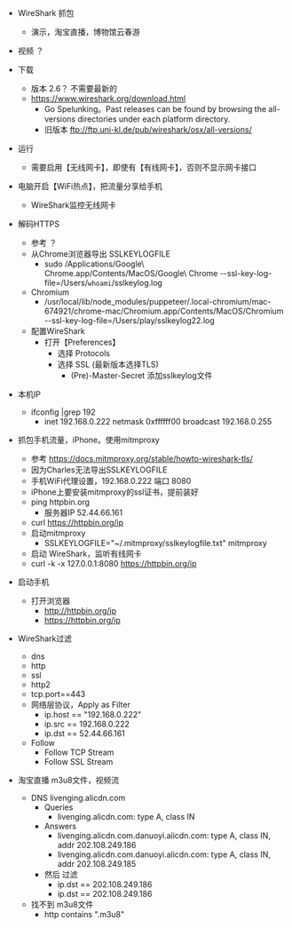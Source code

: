 
- WireShark 抓包
    - 演示，淘宝直播，博物馆云春游

- 视频 ？

- 下载
    - 版本 2.6？ 不需要最新的
    - https://www.wireshark.org/download.html
        - Go Spelunking。Past releases can be found by browsing the all-versions directories under each platform directory. 
        - 旧版本 ftp://ftp.uni-kl.de/pub/wireshark/osx/all-versions/

- 运行
    - 需要启用【无线网卡】，即使有【有线网卡】，否则不显示网卡接口

- 电脑开启【WiFi热点】，把流量分享给手机
    - WireShark监控无线网卡

- 解码HTTPS
    - 参考 ？
    - 从Chrome浏览器导出 SSLKEYLOGFILE
        - sudo /Applications/Google\ Chrome.app/Contents/MacOS/Google\ Chrome --ssl-key-log-file=/Users/`whoami`/sslkeylog.log
    - Chromium
        - /usr/local/lib/node_modules/puppeteer/.local-chromium/mac-674921/chrome-mac/Chromium.app/Contents/MacOS/Chromium  --ssl-key-log-file=/Users/play/sslkeylog22.log
    - 配置WireShark
        - 打开【Preferences】
            - 选择 Protocols
            - 选择 SSL (最新版本选择TLS)
                - (Pre)-Master-Secret 添加sslkeylog文件

- 本机IP
    - ifconfig |grep 192
        - inet 192.168.0.222 netmask 0xffffff00 broadcast 192.168.0.255

- 抓包手机流量，iPhone。使用mitmproxy
    - 参考 https://docs.mitmproxy.org/stable/howto-wireshark-tls/
    - 因为Charles无法导出SSLKEYLOGFILE
    - 手机WiFi代理设置，192.168.0.222  端口 8080
    - iPhone上要安装mitmproxy的ssl证书，提前装好
    - ping httpbin.org
        - 服务器IP 52.44.66.161
    - curl  https://httpbin.org/ip
    - 启动mitmproxy
        - SSLKEYLOGFILE="~/.mitmproxy/sslkeylogfile.txt" mitmproxy
    - 启动 WireShark，监听有线网卡
    - curl -k -x 127.0.0.1:8080 https://httpbin.org/ip
- 启动手机
    - 打开浏览器 
        - http://httpbin.org/ip
        - https://httpbin.org/ip
- WireShark过滤
    - dns
    - http
    - ssl
    - http2
    - tcp.port==443 
    - 网络层协议，Apply as Filter
        - ip.host == "192.168.0.222"
        - ip.src == 192.168.0.222
        - ip.dst == 52.44.66.161
    - Follow
        - Follow TCP Stream
        - Follow SSL Stream


- 淘宝直播 m3u8文件，视频流
    
    - DNS livenging.alicdn.com
        - Queries
            - livenging.alicdn.com: type A, class IN
        - Answers
            - livenging.alicdn.com.danuoyi.alicdn.com: type A, class IN, addr 202.108.249.186
            - livenging.alicdn.com.danuoyi.alicdn.com: type A, class IN, addr 202.108.249.185
        - 然后 过滤
            - ip.dst == 202.108.249.186
            - ip.dst == 202.108.249.186
    - 找不到 m3u8文件
        - http contains ".m3u8"

